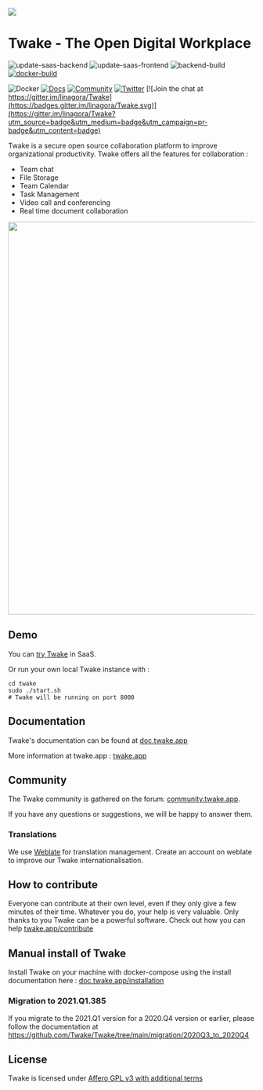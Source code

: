 ![](https://twake.app/medias/Twake-long.png)

# Twake - The Open Digital Workplace

![update-saas-backend](https://github.com/TwakeApp/Twake/workflows/update-saas-backend/badge.svg?branch=main&style=flat)
![update-saas-frontend](https://github.com/TwakeApp/Twake/workflows/update-saas-frontend/badge.svg?branch=main&style=flat)
![backend-build](https://github.com/TwakeApp/Twake/workflows/backend-build/badge.svg?branch=main&style=flat)
[![docker-build](https://github.com/Twake/Twake/actions/workflows/docker.yml/badge.svg)](https://github.com/Twake/Twake/actions/workflows/docker.yml)

![Docker](https://img.shields.io/docker/pulls/twaketech/twake-php?style=flat)
[![Docs](https://img.shields.io/badge/docs-up--to--date-blueviolet?style=flat)](https://doc.twake.app)
[![Community](https://img.shields.io/badge/community-awesome-brightgreen?style=flat)](https://community.twake.app)
[![Twitter](https://img.shields.io/badge/twitter-%40twake-blue?style=flat)](https://twitter.com/twake) [![Join the chat at https://gitter.im/linagora/Twake](https://badges.gitter.im/linagora/Twake.svg)](https://gitter.im/linagora/Twake?utm_source=badge&utm_medium=badge&utm_campaign=pr-badge&utm_content=badge)

Twake is a secure open source collaboration platform to improve organizational productivity.
Twake offers all the features for collaboration :

- Team chat
- File Storage
- Team Calendar
- Task Management
- Video call and conferencing
- Real time document collaboration

<a href="https://twakeapp.com"><img width=800 src="https://twake.app/medias/features/chat.jpg"/></a>

## Demo

You can <a href="https://twake.app"> try Twake</a> in SaaS.

Or run your own local Twake instance with :

```
cd twake
sudo ./start.sh
# Twake will be running on port 8000
```

## Documentation

Twake's documentation can be found at [doc.twake.app](https://doc.twake.app)

More information at twake.app : [twake.app](https://twake.app)

## Community

The Twake community is gathered on the forum: [community.twake.app](https://community.twake.app).

If you have any questions or suggestions, we will be happy to answer them.

### Translations

We use [Weblate](https://hosted.weblate.org/projects/twake/) for translation management. Create an account on weblate to improve our Twake internationalisation.

## How to contribute

Everyone can contribute at their own level, even if they only give a few minutes of their time. Whatever you do, your help is very valuable. Only thanks to you Twake can be a powerful software. Check out how you can help [twake.app/contribute](https://twake.app/contribute)

## Manual install of Twake

Install Twake on your machine with docker-compose using the install documentation here :
[doc.twake.app/installation](https://doc.twake.app/installation)

### Migration to 2021.Q1.385

If you migrate to the 2021.Q1 version for a 2020.Q4 version or earlier, please follow the documentation at https://github.com/Twake/Twake/tree/main/migration/2020Q3_to_2020Q4

## License

Twake is licensed under [Affero GPL v3 with additional terms](https://github.com/TwakeApp/Twake/blob/main/LICENSE.md)
